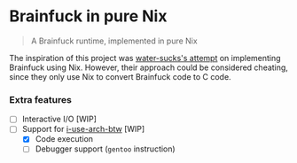 # Brainfuck in pure Nix

> A Brainfuck runtime, implemented in pure Nix

The inspiration of this project was [water-sucks's attempt](https://github.com/water-sucks/brainfuck.nix) on implementing Brainfuck using Nix. However, their approach could be considered cheating, since they only use Nix to convert Brainfuck code to C code.

### Extra features

- [ ] Interactive I/O [WIP]
- [ ] Support for [i-use-arch-btw](https://github.com/overmighty/i-use-arch-btw) [WIP]
  - [x] Code execution
  - [ ] Debugger support (`gentoo` instruction)
